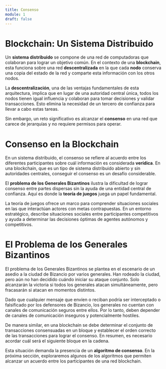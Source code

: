 ```yaml
---
title: Consenso
module: 1
draft: false
---
```


# Blockchain: Un Sistema Distribuido

Un **sistema distribuido** se compone de una red de computadoras que colaboran para lograr un objetivo común. En el contexto de una **blockchain**, esta funciona sobre una red **descentralizada** en la que cada **nodo** conserva una copia del estado de la red y comparte esta información con los otros nodos.

La **descentralización**, una de las ventajas fundamentales de esta arquitectura, implica que en lugar de una autoridad central única, todos los nodos tienen igual influencia y colaboran para tomar decisiones y validar transacciones. Esto elimina la necesidad de un tercero de confianza para llevar a cabo estas tareas.

Sin embargo, un reto significativo es alcanzar el **consenso** en una red que carece de jerarquías y no requiere permisos para operar.

# Consenso en la Blockchain

En un sistema distribuido, el consenso se refiere al acuerdo entre los diferentes participantes sobre cuál información es considerada **verídica**. En una blockchain, que es un tipo de sistema distribuido abierto y sin autoridades centrales, conseguir el consenso es un desafío considerable.

El **problema de los Generales Bizantinos** ilustra la dificultad de lograr consenso entre partes dispersas sin la ayuda de una entidad central de confianza. Aquí es donde la **teoría de juegos** juega un papel fundamental.

La teoría de juegos ofrece un marco para comprender situaciones sociales en las que interactúan actores con metas contrapuestas. En un entorno estratégico, describe situaciones sociales entre participantes competitivos y ayuda a determinar las decisiones óptimas de agentes autónomos y competitivos.

# El Problema de los Generales Bizantinos

El problema de los Generales Bizantinos se plantea en el escenario de un asedio a la ciudad de Bizancio por varios generales. Han rodeado la ciudad, pero aún no han decidido cuándo iniciar su ataque conjunto. Solo alcanzarán la victoria si todos los generales atacan simultáneamente, pero fracasarán si atacan en momentos distintos.

Dado que cualquier mensaje que envíen o reciban podría ser interceptado o falsificado por los defensores de Bizancio, los generales no cuentan con canales de comunicación seguros entre ellos. Por lo tanto, deben depender de canales de comunicación inseguros y potencialmente hostiles.

De manera similar, en una blockchain se debe determinar el conjunto de transacciones consensuadas en un bloque y establecer el orden correcto de las transacciones para lograr el consenso. En resumen, es necesario acordar cuál será el siguiente bloque en la cadena. 

Esta situación demanda la presencia de un **algoritmo de consenso**. En la próxima sección, exploraremos algunos de los algoritmos que permiten alcanzar un acuerdo entre los participantes de una red blockchain.
